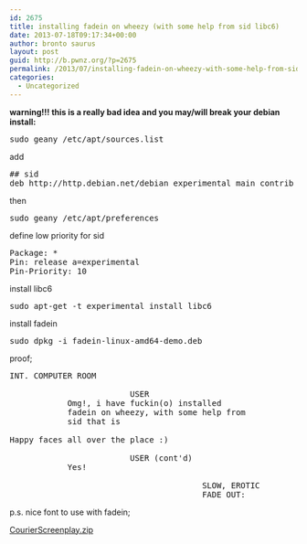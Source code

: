 ```yaml
---
id: 2675
title: installing fadein on wheezy (with some help from sid libc6)
date: 2013-07-18T09:17:34+00:00
author: bronto saurus
layout: post
guid: http://b.pwnz.org/?p=2675
permalink: /2013/07/installing-fadein-on-wheezy-with-some-help-from-sid-libc6/
categories:
  - Uncategorized
---
```

**warning!!! this is a really bad idea and you may/will break your debian install:**

<pre>sudo geany /etc/apt/sources.list</pre>

add

<pre>## sid
deb http://http.debian.net/debian experimental main contrib non-free</pre>

then

<pre>sudo geany /etc/apt/preferences</pre>

define low priority for sid

<pre>Package: *
Pin: release a=experimental
Pin-Priority: 10</pre>

install libc6

<pre>sudo apt-get -t experimental install libc6</pre>

install fadein

<pre>sudo dpkg -i fadein-linux-amd64-demo.deb</pre>

proof;

<pre>INT. COMPUTER ROOM

                         USER
            Omg!, i have fuckin(o) installed
            fadein on wheezy, with some help from
            sid that is

Happy faces all over the place :)

                         USER (cont'd)
            Yes!

                                        SLOW, EROTIC
                                        FADE OUT:</pre>

p.s. nice font to use with fadein;
  
[CourierScreenplay.zip](http://www.fadeinpro.com/download/fonts/CourierScreenplay.zip)